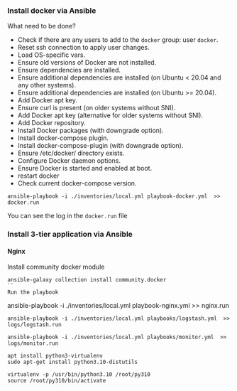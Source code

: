 ### Install docker via Ansible 
What need to be done?
- Check if there are any users to add to the `docker` group: user `docker`.
- Reset ssh connection to apply user changes.
- Load OS-specific vars.
- Ensure old versions of Docker are not installed.
- Ensure dependencies are installed.
- Ensure additional dependencies are installed (on Ubuntu < 20.04 and any other systems).
- Ensure additional dependencies are installed (on Ubuntu >= 20.04).
- Add Docker apt key.
- Ensure curl is present (on older systems without SNI).
- Add Docker apt key (alternative for older systems without SNI).
- Add Docker repository.
- Install Docker packages (with downgrade option).
- Install docker-compose plugin.
- Install docker-compose-plugin (with downgrade option).
- Ensure /etc/docker/ directory exists.
- Configure Docker daemon options.
- Ensure Docker is started and enabled at boot.
- restart docker
- Check current docker-compose version.


```
ansible-playbook -i ./inventories/local.yml playbook-docker.yml  >> docker.run
```
You can see the log in the `docker.run` file

### Install 3-tier application via Ansible
#### Nginx
Install community docker module
```
ansible-galaxy collection install community.docker
``
Run the playbook
```
ansible-playbook -i ./inventories/local.yml playbook-nginx.yml  >> nginx.run

```
ansible-playbook -i ./inventories/local.yml playbooks/logstash.yml  >> logs/logstash.run

ansible-playbook -i ./inventories/local.yml playbooks/monitor.yml  >> logs/monitor.run

apt install python3-virtualenv
sudo apt-get install python3.10-distutils

virtualenv -p /usr/bin/python3.10 /root/py310
source /root/py310/bin/activate